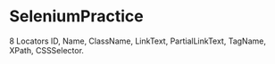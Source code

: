 # SeleniumPractice
8 Locators
ID, Name, ClassName, LinkText, PartialLinkText, TagName, XPath, CSSSelector.
